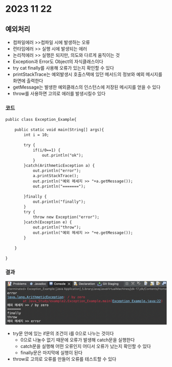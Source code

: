 # 2023 11 22

## 예외처리
- 컴파일에러 >>컴파일 시에 발생하는 오류
- 런타임에러 >> 실행 시에 발생되는 에러
- 논리적에러 >> 실행은 되지만, 의도와 다르게 움직이는 것
- Exception과 Error도 Object의 자식클래스이다
- try cat finally를 사용해 오류가 있는지 확인할 수 있다
- printStackTrace는 예외발생시 호출스택에 있던 메서드의 정보와 예외 메시지를 화면에 출력한다
- getMessage는 발생한 예외클래스의 인스턴스에 저장된 메시지를 얻을 수 있다
- throw를 사용하면 고의로 에러를 발생시킬수 있다

### 코드
```
public class Exception_Example{

	public static void main(String[] args){
		int i = 10;
		
		try {	
			if(i/0==1) {
				out.println("ok");
			}
		}catch(ArithmeticException a) {
			out.println("error");
			a.printStackTrace();
			out.println("예외 메세지 >> "+a.getMessage());
			out.println("=======");
			
		}finally {
			out.println("finally");
		}
		try {
			throw new Exception("error");
		}catch(Exception e) {
			out.println("throw");
			out.println("예외 메세지 >> "+e.getMessage());
		}
		
	}

}

```
### 결과
![1](./images/23_1122/1.png)
- try문 안에 있는 if문의 조건이 i를 0으로 나누는 것이다
    - 0으로 나눌수 없기 때문에 오류가 발생해 catch문을 실행한다
    - catch문을 실행해 어떤 오류인지 어디서 오류가 났는지 확인할 수 있다
    - finally문은 마지막에 실행이 된다
- throw로 고의로 오류를 만들어 오류를 테스트할 수 있다